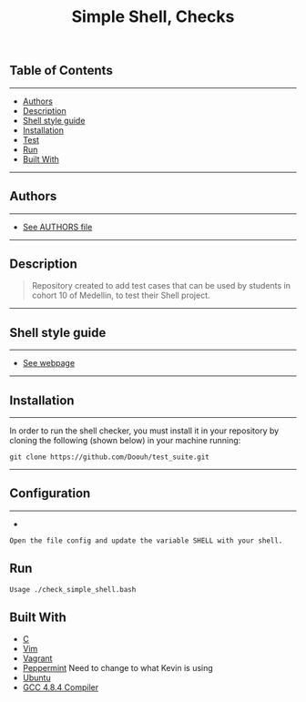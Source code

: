 <h1 align ="center"> Simple Shell, Checks </h1><br>

## Table of Contents 
---
- [Authors](#authors)
- [Description](#Description)
- [Shell style guide](#Shell-style-guide)
- [Installation](#installation)
- [Test](#Configuration)
- [Run](#Run)
- [Built With](#built-with)
---
## Authors 
---
* [See AUTHORS file](https://github.com/Doouh/test_suite/blob/cohort10/AUTHORS)
---
## Description
> Repository created to add test cases that can be used by students in cohort 10 of Medellin, to test their Shell project.
---
## Shell style guide
---
* [See webpage](https://google.github.io/styleguide/shell.xml)
---
## Installation 
---
In order to run the shell checker, you must install it in your repository by cloning the following (shown below) in your machine running:
```
git clone https://github.com/Doouh/test_suite.git
```
---
## Configuration
---
- 
```
Open the file config and update the variable SHELL with your shell.
```
## Run
```
Usage ./check_simple_shell.bash
```
## Built With

* [C](https://en.wikipedia.org/wiki/C_(programming_language))
* [Vim](https://https://en.wikipedia.org/wiki/Vim_(text_editor)/)
* [Vagrant](https://www.vagrantup.com/)
* [Peppermint](https://www.osboxes.org/peppermint/) Need to change to what Kevin is using
* [Ubuntu](https://www.ubuntu.com/)
* [GCC 4.8.4 Compiler](https://gcc.gnu.org/)
